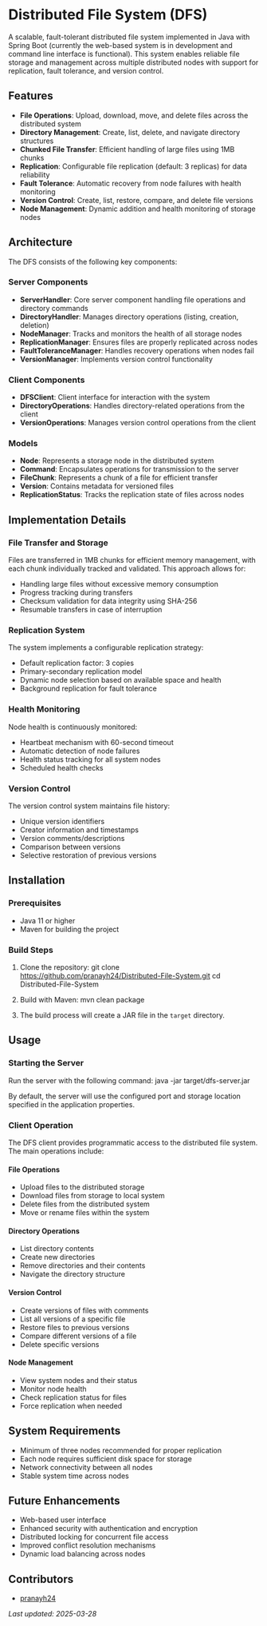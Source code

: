 # Distributed File System (DFS)

A scalable, fault-tolerant distributed file system implemented in Java with Spring Boot (currently the web-based system is in development and command line interface is functional). This system enables reliable file storage and management across multiple distributed nodes with support for replication, fault tolerance, and version control.

## Features

- **File Operations**: Upload, download, move, and delete files across the distributed system
- **Directory Management**: Create, list, delete, and navigate directory structures
- **Chunked File Transfer**: Efficient handling of large files using 1MB chunks
- **Replication**: Configurable file replication (default: 3 replicas) for data reliability
- **Fault Tolerance**: Automatic recovery from node failures with health monitoring
- **Version Control**: Create, list, restore, compare, and delete file versions
- **Node Management**: Dynamic addition and health monitoring of storage nodes

## Architecture

The DFS consists of the following key components:

### Server Components

- **ServerHandler**: Core server component handling file operations and directory commands
- **DirectoryHandler**: Manages directory operations (listing, creation, deletion)
- **NodeManager**: Tracks and monitors the health of all storage nodes
- **ReplicationManager**: Ensures files are properly replicated across nodes
- **FaultToleranceManager**: Handles recovery operations when nodes fail
- **VersionManager**: Implements version control functionality

### Client Components

- **DFSClient**: Client interface for interaction with the system
- **DirectoryOperations**: Handles directory-related operations from the client
- **VersionOperations**: Manages version control operations from the client

### Models

- **Node**: Represents a storage node in the distributed system
- **Command**: Encapsulates operations for transmission to the server
- **FileChunk**: Represents a chunk of a file for efficient transfer
- **Version**: Contains metadata for versioned files
- **ReplicationStatus**: Tracks the replication state of files across nodes

## Implementation Details

### File Transfer and Storage

Files are transferred in 1MB chunks for efficient memory management, with each chunk individually tracked and validated. This approach allows for:

- Handling large files without excessive memory consumption
- Progress tracking during transfers
- Checksum validation for data integrity using SHA-256
- Resumable transfers in case of interruption

### Replication System

The system implements a configurable replication strategy:

- Default replication factor: 3 copies
- Primary-secondary replication model
- Dynamic node selection based on available space and health
- Background replication for fault tolerance

### Health Monitoring

Node health is continuously monitored:

- Heartbeat mechanism with 60-second timeout
- Automatic detection of node failures
- Health status tracking for all system nodes
- Scheduled health checks

### Version Control

The version control system maintains file history:

- Unique version identifiers
- Creator information and timestamps
- Version comments/descriptions
- Comparison between versions
- Selective restoration of previous versions

## Installation

### Prerequisites

- Java 11 or higher
- Maven for building the project

### Build Steps

1. Clone the repository: git clone https://github.com/pranayh24/Distributed-File-System.git cd Distributed-File-System

2. Build with Maven: mvn clean package

3. The build process will create a JAR file in the `target` directory.

## Usage

### Starting the Server

Run the server with the following command: java -jar target/dfs-server.jar


By default, the server will use the configured port and storage location specified in the application properties.

### Client Operation

The DFS client provides programmatic access to the distributed file system. The main operations include:

#### File Operations
- Upload files to the distributed storage
- Download files from storage to local system
- Delete files from the distributed system
- Move or rename files within the system

#### Directory Operations
- List directory contents
- Create new directories
- Remove directories and their contents
- Navigate the directory structure

#### Version Control
- Create versions of files with comments
- List all versions of a specific file
- Restore files to previous versions
- Compare different versions of a file
- Delete specific versions

#### Node Management
- View system nodes and their status
- Monitor node health
- Check replication status for files
- Force replication when needed

## System Requirements

- Minimum of three nodes recommended for proper replication
- Each node requires sufficient disk space for storage
- Network connectivity between all nodes
- Stable system time across nodes

## Future Enhancements

- Web-based user interface
- Enhanced security with authentication and encryption
- Distributed locking for concurrent file access
- Improved conflict resolution mechanisms
- Dynamic load balancing across nodes

## Contributors

- [pranayh24](https://github.com/pranayh24)

*Last updated: 2025-03-28*
